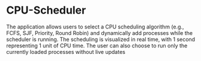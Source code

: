 # CPU-Scheduler
The application allows users to select a CPU scheduling algorithm (e.g., FCFS, SJF, Priority, Round Robin) and dynamically add processes while the scheduler is running. The scheduling is visualized in real time, with 1 second representing 1 unit of CPU time. The user can also choose to run only the currently loaded processes without live updates
